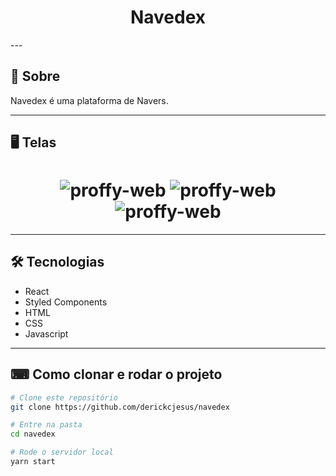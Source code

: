 <h1 align="center">Navedex</h1>
---

## 📔 Sobre
  Navedex é uma plataforma de Navers. 
  
---

## 🖥 Telas
<h1 align="center">
  <img alt="proffy-web" title="#NextLevelWeek2" src="./public/images/screenshots/banner.jpg" />
  <img alt="proffy-web" title="#NextLevelWeek2" src="./public/images/screenshots/give-classes.jpg" />
  <img alt="proffy-web" title="#NextLevelWeek2" src="./public/images/screenshots/study.jpg" />
</h1>

---

## 🛠 Tecnologias 

- React
- Styled Components
- HTML
- CSS
- Javascript

---

## ⌨ Como clonar e rodar o projeto
```bash
# Clone este repositório
git clone https://github.com/derickcjesus/navedex

# Entre na pasta
cd navedex

# Rode o servidor local
yarn start
